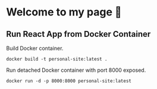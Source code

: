 # Welcome to my page :wave:
## Run React App from Docker Container
Build Docker container.
```
docker build -t personal-site:latest .
```

Run detached Docker container with port 8000 exposed.
```
docker run -d -p 8000:8000 personal-site:latest
```

